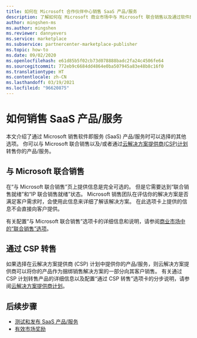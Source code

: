 ```yaml
---
title: 如何在 Microsoft 合作伙伴中心销售 SaaS 产品/服务
description: 了解如何在 Microsoft 商业市场中与 Microsoft 联合销售以及通过软件即服务 (SaaS) 产品/服务的“云解决方案提供商(CSP)计划”选项进行转售。
author: mingshen-ms
ms.author: mingshen
ms.reviewer: dannyevers
ms.service: marketplace
ms.subservice: partnercenter-marketplace-publisher
ms.topic: how-to
ms.date: 09/02/2020
ms.openlocfilehash: e61d85b5f02cb73d078888badc2fa24c4506fe64
ms.sourcegitcommit: 772eb9c6684dd4864e0ba507945a83e48b8c16f0
ms.translationtype: HT
ms.contentlocale: zh-CN
ms.lasthandoff: 03/19/2021
ms.locfileid: "96620875"
---
```

# <a name="how-to-sell-your-saas-offer"></a>如何销售 SaaS 产品/服务

本文介绍了通过 Microsoft 销售软件即服务 (SaaS) 产品/服务时可以选择的其他选项。 你可以与 Microsoft 联合销售以及/或者通过[云解决方案提供商(CSP)计划](cloud-solution-providers.md)转售你的产品/服务。

## <a name="co-sell-with-microsoft"></a>与 Microsoft 联合销售

在“与 Microsoft 联合销售”页上提供信息是完全可选的。 但是它需要达到“联合销售就绪”和“IP 联合销售就绪”状态。 Microsoft 销售团队在评估你的解决方案是否满足客户需求时，会使用此信息来详细了解该解决方案。 在此选项卡上提供的信息不会直接向客户提供。

有关配置“与 Microsoft 联合销售”选项卡的详细信息和说明，请参阅[商业市场中的“联合销售”选项](commercial-marketplace-co-sell.md)。

## <a name="resell-through-csps"></a>通过 CSP 转售

如果选择在云解决方案提供商 (CSP) 计划中提供你的产品/服务，则云解决方案提供商可以将你的产品作为捆绑销售解决方案的一部分向其客户销售。 有关通过 CSP 计划转售产品的详细信息以及配置“通过 CSP 转售”选项卡的分步说明，请参阅[云解决方案提供商计划](cloud-solution-providers.md)。

## <a name="next-steps"></a>后续步骤

- [测试和发布 SaaS 产品/服务](test-publish-saas-offer.md)
- [有效市场奖励](partner-center-portal/marketplace-rewards.md)
